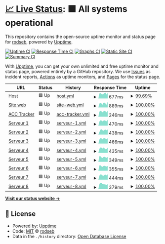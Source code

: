 # [📈 Live Status](https://status-acc.spm-corp.fr): <!--live status--> **🟩 All systems operational**

This repository contains the open-source uptime monitor and status page for [rodseb](https://status-acc.spm-corp.fr), powered by [Upptime](https://github.com/upptime/upptime).

[![Uptime CI](https://github.com/rodseb/Status-services/workflows/Uptime%20CI/badge.svg)](https://github.com/rodseb/Status-services/actions?query=workflow%3A%22Uptime+CI%22)
[![Response Time CI](https://github.com/rodseb/Status-services/workflows/Response%20Time%20CI/badge.svg)](https://github.com/rodseb/Status-services/actions?query=workflow%3A%22Response+Time+CI%22)
[![Graphs CI](https://github.com/rodseb/Status-services/workflows/Graphs%20CI/badge.svg)](https://github.com/rodseb/Status-services/actions?query=workflow%3A%22Graphs+CI%22)
[![Static Site CI](https://github.com/rodseb/Status-services/workflows/Static%20Site%20CI/badge.svg)](https://github.com/rodseb/Status-services/actions?query=workflow%3A%22Static+Site+CI%22)
[![Summary CI](https://github.com/rodseb/Status-services/workflows/Summary%20CI/badge.svg)](https://github.com/rodseb/Status-services/actions?query=workflow%3A%22Summary+CI%22)

With [Upptime](https://upptime.js.org), you can get your own unlimited and free uptime monitor and status page, powered entirely by a GitHub repository. We use [Issues](https://github.com/rodseb/Status-services/issues) as incident reports, [Actions](https://github.com/rodseb/Status-services/actions) as uptime monitors, and [Pages](https://status-acc.spm-corp.fr) for the status page.

<!--start: status pages-->
<!-- This summary is generated by Upptime (https://github.com/upptime/upptime) -->
<!-- Do not edit this manually, your changes will be overwritten -->
<!-- prettier-ignore -->
| URL | Status | History | Response Time | Uptime |
| --- | ------ | ------- | ------------- | ------ |
| <img alt="" src="https://favicons.githubusercontent.com/null" height="13"> Host | 🟩 Up | [host.yml](https://github.com/rodseb/Status-services/commits/HEAD/history/host.yml) | <details><summary><img alt="Response time graph" src="./graphs/host/response-time-week.png" height="20"> 677ms</summary><br><a href="https://status-acc.spm-corp.fr/history/host"><img alt="Response time 736" src="https://img.shields.io/endpoint?url=https%3A%2F%2Fraw.githubusercontent.com%2Frodseb%2FStatus-services%2FHEAD%2Fapi%2Fhost%2Fresponse-time.json"></a><br><a href="https://status-acc.spm-corp.fr/history/host"><img alt="24-hour response time 487" src="https://img.shields.io/endpoint?url=https%3A%2F%2Fraw.githubusercontent.com%2Frodseb%2FStatus-services%2FHEAD%2Fapi%2Fhost%2Fresponse-time-day.json"></a><br><a href="https://status-acc.spm-corp.fr/history/host"><img alt="7-day response time 677" src="https://img.shields.io/endpoint?url=https%3A%2F%2Fraw.githubusercontent.com%2Frodseb%2FStatus-services%2FHEAD%2Fapi%2Fhost%2Fresponse-time-week.json"></a><br><a href="https://status-acc.spm-corp.fr/history/host"><img alt="30-day response time 747" src="https://img.shields.io/endpoint?url=https%3A%2F%2Fraw.githubusercontent.com%2Frodseb%2FStatus-services%2FHEAD%2Fapi%2Fhost%2Fresponse-time-month.json"></a><br><a href="https://status-acc.spm-corp.fr/history/host"><img alt="1-year response time 736" src="https://img.shields.io/endpoint?url=https%3A%2F%2Fraw.githubusercontent.com%2Frodseb%2FStatus-services%2FHEAD%2Fapi%2Fhost%2Fresponse-time-year.json"></a></details> | <details><summary><a href="https://status-acc.spm-corp.fr/history/host">99.69%</a></summary><a href="https://status-acc.spm-corp.fr/history/host"><img alt="All-time uptime 99.90%" src="https://img.shields.io/endpoint?url=https%3A%2F%2Fraw.githubusercontent.com%2Frodseb%2FStatus-services%2FHEAD%2Fapi%2Fhost%2Fuptime.json"></a><br><a href="https://status-acc.spm-corp.fr/history/host"><img alt="24-hour uptime 100.00%" src="https://img.shields.io/endpoint?url=https%3A%2F%2Fraw.githubusercontent.com%2Frodseb%2FStatus-services%2FHEAD%2Fapi%2Fhost%2Fuptime-day.json"></a><br><a href="https://status-acc.spm-corp.fr/history/host"><img alt="7-day uptime 99.69%" src="https://img.shields.io/endpoint?url=https%3A%2F%2Fraw.githubusercontent.com%2Frodseb%2FStatus-services%2FHEAD%2Fapi%2Fhost%2Fuptime-week.json"></a><br><a href="https://status-acc.spm-corp.fr/history/host"><img alt="30-day uptime 99.93%" src="https://img.shields.io/endpoint?url=https%3A%2F%2Fraw.githubusercontent.com%2Frodseb%2FStatus-services%2FHEAD%2Fapi%2Fhost%2Fuptime-month.json"></a><br><a href="https://status-acc.spm-corp.fr/history/host"><img alt="1-year uptime 99.90%" src="https://img.shields.io/endpoint?url=https%3A%2F%2Fraw.githubusercontent.com%2Frodseb%2FStatus-services%2FHEAD%2Fapi%2Fhost%2Fuptime-year.json"></a></details>
| <img alt="" src="https://favicons.githubusercontent.com/spm-corp.fr" height="13"> [Site web](https://spm-corp.fr) | 🟩 Up | [site-web.yml](https://github.com/rodseb/Status-services/commits/HEAD/history/site-web.yml) | <details><summary><img alt="Response time graph" src="./graphs/site-web/response-time-week.png" height="20"> 889ms</summary><br><a href="https://status-acc.spm-corp.fr/history/site-web"><img alt="Response time 1063" src="https://img.shields.io/endpoint?url=https%3A%2F%2Fraw.githubusercontent.com%2Frodseb%2FStatus-services%2FHEAD%2Fapi%2Fsite-web%2Fresponse-time.json"></a><br><a href="https://status-acc.spm-corp.fr/history/site-web"><img alt="24-hour response time 731" src="https://img.shields.io/endpoint?url=https%3A%2F%2Fraw.githubusercontent.com%2Frodseb%2FStatus-services%2FHEAD%2Fapi%2Fsite-web%2Fresponse-time-day.json"></a><br><a href="https://status-acc.spm-corp.fr/history/site-web"><img alt="7-day response time 889" src="https://img.shields.io/endpoint?url=https%3A%2F%2Fraw.githubusercontent.com%2Frodseb%2FStatus-services%2FHEAD%2Fapi%2Fsite-web%2Fresponse-time-week.json"></a><br><a href="https://status-acc.spm-corp.fr/history/site-web"><img alt="30-day response time 1080" src="https://img.shields.io/endpoint?url=https%3A%2F%2Fraw.githubusercontent.com%2Frodseb%2FStatus-services%2FHEAD%2Fapi%2Fsite-web%2Fresponse-time-month.json"></a><br><a href="https://status-acc.spm-corp.fr/history/site-web"><img alt="1-year response time 1063" src="https://img.shields.io/endpoint?url=https%3A%2F%2Fraw.githubusercontent.com%2Frodseb%2FStatus-services%2FHEAD%2Fapi%2Fsite-web%2Fresponse-time-year.json"></a></details> | <details><summary><a href="https://status-acc.spm-corp.fr/history/site-web">100.00%</a></summary><a href="https://status-acc.spm-corp.fr/history/site-web"><img alt="All-time uptime 100.00%" src="https://img.shields.io/endpoint?url=https%3A%2F%2Fraw.githubusercontent.com%2Frodseb%2FStatus-services%2FHEAD%2Fapi%2Fsite-web%2Fuptime.json"></a><br><a href="https://status-acc.spm-corp.fr/history/site-web"><img alt="24-hour uptime 100.00%" src="https://img.shields.io/endpoint?url=https%3A%2F%2Fraw.githubusercontent.com%2Frodseb%2FStatus-services%2FHEAD%2Fapi%2Fsite-web%2Fuptime-day.json"></a><br><a href="https://status-acc.spm-corp.fr/history/site-web"><img alt="7-day uptime 100.00%" src="https://img.shields.io/endpoint?url=https%3A%2F%2Fraw.githubusercontent.com%2Frodseb%2FStatus-services%2FHEAD%2Fapi%2Fsite-web%2Fuptime-week.json"></a><br><a href="https://status-acc.spm-corp.fr/history/site-web"><img alt="30-day uptime 100.00%" src="https://img.shields.io/endpoint?url=https%3A%2F%2Fraw.githubusercontent.com%2Frodseb%2FStatus-services%2FHEAD%2Fapi%2Fsite-web%2Fuptime-month.json"></a><br><a href="https://status-acc.spm-corp.fr/history/site-web"><img alt="1-year uptime 100.00%" src="https://img.shields.io/endpoint?url=https%3A%2F%2Fraw.githubusercontent.com%2Frodseb%2FStatus-services%2FHEAD%2Fapi%2Fsite-web%2Fuptime-year.json"></a></details>
| <img alt="" src="https://favicons.githubusercontent.com/45.155.169.5" height="13"> [ACC Tracker](http://45.155.169.5:51051) | 🟩 Up | [acc-tracker.yml](https://github.com/rodseb/Status-services/commits/HEAD/history/acc-tracker.yml) | <details><summary><img alt="Response time graph" src="./graphs/acc-tracker/response-time-week.png" height="20"> 246ms</summary><br><a href="https://status-acc.spm-corp.fr/history/acc-tracker"><img alt="Response time 286" src="https://img.shields.io/endpoint?url=https%3A%2F%2Fraw.githubusercontent.com%2Frodseb%2FStatus-services%2FHEAD%2Fapi%2Facc-tracker%2Fresponse-time.json"></a><br><a href="https://status-acc.spm-corp.fr/history/acc-tracker"><img alt="24-hour response time 207" src="https://img.shields.io/endpoint?url=https%3A%2F%2Fraw.githubusercontent.com%2Frodseb%2FStatus-services%2FHEAD%2Fapi%2Facc-tracker%2Fresponse-time-day.json"></a><br><a href="https://status-acc.spm-corp.fr/history/acc-tracker"><img alt="7-day response time 246" src="https://img.shields.io/endpoint?url=https%3A%2F%2Fraw.githubusercontent.com%2Frodseb%2FStatus-services%2FHEAD%2Fapi%2Facc-tracker%2Fresponse-time-week.json"></a><br><a href="https://status-acc.spm-corp.fr/history/acc-tracker"><img alt="30-day response time 269" src="https://img.shields.io/endpoint?url=https%3A%2F%2Fraw.githubusercontent.com%2Frodseb%2FStatus-services%2FHEAD%2Fapi%2Facc-tracker%2Fresponse-time-month.json"></a><br><a href="https://status-acc.spm-corp.fr/history/acc-tracker"><img alt="1-year response time 286" src="https://img.shields.io/endpoint?url=https%3A%2F%2Fraw.githubusercontent.com%2Frodseb%2FStatus-services%2FHEAD%2Fapi%2Facc-tracker%2Fresponse-time-year.json"></a></details> | <details><summary><a href="https://status-acc.spm-corp.fr/history/acc-tracker">100.00%</a></summary><a href="https://status-acc.spm-corp.fr/history/acc-tracker"><img alt="All-time uptime 99.94%" src="https://img.shields.io/endpoint?url=https%3A%2F%2Fraw.githubusercontent.com%2Frodseb%2FStatus-services%2FHEAD%2Fapi%2Facc-tracker%2Fuptime.json"></a><br><a href="https://status-acc.spm-corp.fr/history/acc-tracker"><img alt="24-hour uptime 100.00%" src="https://img.shields.io/endpoint?url=https%3A%2F%2Fraw.githubusercontent.com%2Frodseb%2FStatus-services%2FHEAD%2Fapi%2Facc-tracker%2Fuptime-day.json"></a><br><a href="https://status-acc.spm-corp.fr/history/acc-tracker"><img alt="7-day uptime 100.00%" src="https://img.shields.io/endpoint?url=https%3A%2F%2Fraw.githubusercontent.com%2Frodseb%2FStatus-services%2FHEAD%2Fapi%2Facc-tracker%2Fuptime-week.json"></a><br><a href="https://status-acc.spm-corp.fr/history/acc-tracker"><img alt="30-day uptime 100.00%" src="https://img.shields.io/endpoint?url=https%3A%2F%2Fraw.githubusercontent.com%2Frodseb%2FStatus-services%2FHEAD%2Fapi%2Facc-tracker%2Fuptime-month.json"></a><br><a href="https://status-acc.spm-corp.fr/history/acc-tracker"><img alt="1-year uptime 99.94%" src="https://img.shields.io/endpoint?url=https%3A%2F%2Fraw.githubusercontent.com%2Frodseb%2FStatus-services%2FHEAD%2Fapi%2Facc-tracker%2Fuptime-year.json"></a></details>
| <img alt="" src="https://favicons.githubusercontent.com/45.155.169.5" height="13"> [Serveur 1](http://45.155.169.5:9652) | 🟩 Up | [serveur-1.yml](https://github.com/rodseb/Status-services/commits/HEAD/history/serveur-1.yml) | <details><summary><img alt="Response time graph" src="./graphs/serveur-1/response-time-week.png" height="20"> 470ms</summary><br><a href="https://status-acc.spm-corp.fr/history/serveur-1"><img alt="Response time 504" src="https://img.shields.io/endpoint?url=https%3A%2F%2Fraw.githubusercontent.com%2Frodseb%2FStatus-services%2FHEAD%2Fapi%2Fserveur-1%2Fresponse-time.json"></a><br><a href="https://status-acc.spm-corp.fr/history/serveur-1"><img alt="24-hour response time 412" src="https://img.shields.io/endpoint?url=https%3A%2F%2Fraw.githubusercontent.com%2Frodseb%2FStatus-services%2FHEAD%2Fapi%2Fserveur-1%2Fresponse-time-day.json"></a><br><a href="https://status-acc.spm-corp.fr/history/serveur-1"><img alt="7-day response time 470" src="https://img.shields.io/endpoint?url=https%3A%2F%2Fraw.githubusercontent.com%2Frodseb%2FStatus-services%2FHEAD%2Fapi%2Fserveur-1%2Fresponse-time-week.json"></a><br><a href="https://status-acc.spm-corp.fr/history/serveur-1"><img alt="30-day response time 507" src="https://img.shields.io/endpoint?url=https%3A%2F%2Fraw.githubusercontent.com%2Frodseb%2FStatus-services%2FHEAD%2Fapi%2Fserveur-1%2Fresponse-time-month.json"></a><br><a href="https://status-acc.spm-corp.fr/history/serveur-1"><img alt="1-year response time 504" src="https://img.shields.io/endpoint?url=https%3A%2F%2Fraw.githubusercontent.com%2Frodseb%2FStatus-services%2FHEAD%2Fapi%2Fserveur-1%2Fresponse-time-year.json"></a></details> | <details><summary><a href="https://status-acc.spm-corp.fr/history/serveur-1">100.00%</a></summary><a href="https://status-acc.spm-corp.fr/history/serveur-1"><img alt="All-time uptime 100.00%" src="https://img.shields.io/endpoint?url=https%3A%2F%2Fraw.githubusercontent.com%2Frodseb%2FStatus-services%2FHEAD%2Fapi%2Fserveur-1%2Fuptime.json"></a><br><a href="https://status-acc.spm-corp.fr/history/serveur-1"><img alt="24-hour uptime 100.00%" src="https://img.shields.io/endpoint?url=https%3A%2F%2Fraw.githubusercontent.com%2Frodseb%2FStatus-services%2FHEAD%2Fapi%2Fserveur-1%2Fuptime-day.json"></a><br><a href="https://status-acc.spm-corp.fr/history/serveur-1"><img alt="7-day uptime 100.00%" src="https://img.shields.io/endpoint?url=https%3A%2F%2Fraw.githubusercontent.com%2Frodseb%2FStatus-services%2FHEAD%2Fapi%2Fserveur-1%2Fuptime-week.json"></a><br><a href="https://status-acc.spm-corp.fr/history/serveur-1"><img alt="30-day uptime 100.00%" src="https://img.shields.io/endpoint?url=https%3A%2F%2Fraw.githubusercontent.com%2Frodseb%2FStatus-services%2FHEAD%2Fapi%2Fserveur-1%2Fuptime-month.json"></a><br><a href="https://status-acc.spm-corp.fr/history/serveur-1"><img alt="1-year uptime 100.00%" src="https://img.shields.io/endpoint?url=https%3A%2F%2Fraw.githubusercontent.com%2Frodseb%2FStatus-services%2FHEAD%2Fapi%2Fserveur-1%2Fuptime-year.json"></a></details>
| <img alt="" src="https://favicons.githubusercontent.com/45.155.169.5" height="13"> [Serveur 2](http://45.155.169.5:9651) | 🟩 Up | [serveur-2.yml](https://github.com/rodseb/Status-services/commits/HEAD/history/serveur-2.yml) | <details><summary><img alt="Response time graph" src="./graphs/serveur-2/response-time-week.png" height="20"> 438ms</summary><br><a href="https://status-acc.spm-corp.fr/history/serveur-2"><img alt="Response time 572" src="https://img.shields.io/endpoint?url=https%3A%2F%2Fraw.githubusercontent.com%2Frodseb%2FStatus-services%2FHEAD%2Fapi%2Fserveur-2%2Fresponse-time.json"></a><br><a href="https://status-acc.spm-corp.fr/history/serveur-2"><img alt="24-hour response time 367" src="https://img.shields.io/endpoint?url=https%3A%2F%2Fraw.githubusercontent.com%2Frodseb%2FStatus-services%2FHEAD%2Fapi%2Fserveur-2%2Fresponse-time-day.json"></a><br><a href="https://status-acc.spm-corp.fr/history/serveur-2"><img alt="7-day response time 438" src="https://img.shields.io/endpoint?url=https%3A%2F%2Fraw.githubusercontent.com%2Frodseb%2FStatus-services%2FHEAD%2Fapi%2Fserveur-2%2Fresponse-time-week.json"></a><br><a href="https://status-acc.spm-corp.fr/history/serveur-2"><img alt="30-day response time 542" src="https://img.shields.io/endpoint?url=https%3A%2F%2Fraw.githubusercontent.com%2Frodseb%2FStatus-services%2FHEAD%2Fapi%2Fserveur-2%2Fresponse-time-month.json"></a><br><a href="https://status-acc.spm-corp.fr/history/serveur-2"><img alt="1-year response time 572" src="https://img.shields.io/endpoint?url=https%3A%2F%2Fraw.githubusercontent.com%2Frodseb%2FStatus-services%2FHEAD%2Fapi%2Fserveur-2%2Fresponse-time-year.json"></a></details> | <details><summary><a href="https://status-acc.spm-corp.fr/history/serveur-2">100.00%</a></summary><a href="https://status-acc.spm-corp.fr/history/serveur-2"><img alt="All-time uptime 100.00%" src="https://img.shields.io/endpoint?url=https%3A%2F%2Fraw.githubusercontent.com%2Frodseb%2FStatus-services%2FHEAD%2Fapi%2Fserveur-2%2Fuptime.json"></a><br><a href="https://status-acc.spm-corp.fr/history/serveur-2"><img alt="24-hour uptime 100.00%" src="https://img.shields.io/endpoint?url=https%3A%2F%2Fraw.githubusercontent.com%2Frodseb%2FStatus-services%2FHEAD%2Fapi%2Fserveur-2%2Fuptime-day.json"></a><br><a href="https://status-acc.spm-corp.fr/history/serveur-2"><img alt="7-day uptime 100.00%" src="https://img.shields.io/endpoint?url=https%3A%2F%2Fraw.githubusercontent.com%2Frodseb%2FStatus-services%2FHEAD%2Fapi%2Fserveur-2%2Fuptime-week.json"></a><br><a href="https://status-acc.spm-corp.fr/history/serveur-2"><img alt="30-day uptime 100.00%" src="https://img.shields.io/endpoint?url=https%3A%2F%2Fraw.githubusercontent.com%2Frodseb%2FStatus-services%2FHEAD%2Fapi%2Fserveur-2%2Fuptime-month.json"></a><br><a href="https://status-acc.spm-corp.fr/history/serveur-2"><img alt="1-year uptime 100.00%" src="https://img.shields.io/endpoint?url=https%3A%2F%2Fraw.githubusercontent.com%2Frodseb%2FStatus-services%2FHEAD%2Fapi%2Fserveur-2%2Fuptime-year.json"></a></details>
| <img alt="" src="https://favicons.githubusercontent.com/45.155.169.5" height="13"> [Serveur 3](http://45.155.169.5:9663) | 🟩 Up | [serveur-3.yml](https://github.com/rodseb/Status-services/commits/HEAD/history/serveur-3.yml) | <details><summary><img alt="Response time graph" src="./graphs/serveur-3/response-time-week.png" height="20"> 466ms</summary><br><a href="https://status-acc.spm-corp.fr/history/serveur-3"><img alt="Response time 497" src="https://img.shields.io/endpoint?url=https%3A%2F%2Fraw.githubusercontent.com%2Frodseb%2FStatus-services%2FHEAD%2Fapi%2Fserveur-3%2Fresponse-time.json"></a><br><a href="https://status-acc.spm-corp.fr/history/serveur-3"><img alt="24-hour response time 412" src="https://img.shields.io/endpoint?url=https%3A%2F%2Fraw.githubusercontent.com%2Frodseb%2FStatus-services%2FHEAD%2Fapi%2Fserveur-3%2Fresponse-time-day.json"></a><br><a href="https://status-acc.spm-corp.fr/history/serveur-3"><img alt="7-day response time 466" src="https://img.shields.io/endpoint?url=https%3A%2F%2Fraw.githubusercontent.com%2Frodseb%2FStatus-services%2FHEAD%2Fapi%2Fserveur-3%2Fresponse-time-week.json"></a><br><a href="https://status-acc.spm-corp.fr/history/serveur-3"><img alt="30-day response time 506" src="https://img.shields.io/endpoint?url=https%3A%2F%2Fraw.githubusercontent.com%2Frodseb%2FStatus-services%2FHEAD%2Fapi%2Fserveur-3%2Fresponse-time-month.json"></a><br><a href="https://status-acc.spm-corp.fr/history/serveur-3"><img alt="1-year response time 497" src="https://img.shields.io/endpoint?url=https%3A%2F%2Fraw.githubusercontent.com%2Frodseb%2FStatus-services%2FHEAD%2Fapi%2Fserveur-3%2Fresponse-time-year.json"></a></details> | <details><summary><a href="https://status-acc.spm-corp.fr/history/serveur-3">100.00%</a></summary><a href="https://status-acc.spm-corp.fr/history/serveur-3"><img alt="All-time uptime 100.00%" src="https://img.shields.io/endpoint?url=https%3A%2F%2Fraw.githubusercontent.com%2Frodseb%2FStatus-services%2FHEAD%2Fapi%2Fserveur-3%2Fuptime.json"></a><br><a href="https://status-acc.spm-corp.fr/history/serveur-3"><img alt="24-hour uptime 100.00%" src="https://img.shields.io/endpoint?url=https%3A%2F%2Fraw.githubusercontent.com%2Frodseb%2FStatus-services%2FHEAD%2Fapi%2Fserveur-3%2Fuptime-day.json"></a><br><a href="https://status-acc.spm-corp.fr/history/serveur-3"><img alt="7-day uptime 100.00%" src="https://img.shields.io/endpoint?url=https%3A%2F%2Fraw.githubusercontent.com%2Frodseb%2FStatus-services%2FHEAD%2Fapi%2Fserveur-3%2Fuptime-week.json"></a><br><a href="https://status-acc.spm-corp.fr/history/serveur-3"><img alt="30-day uptime 100.00%" src="https://img.shields.io/endpoint?url=https%3A%2F%2Fraw.githubusercontent.com%2Frodseb%2FStatus-services%2FHEAD%2Fapi%2Fserveur-3%2Fuptime-month.json"></a><br><a href="https://status-acc.spm-corp.fr/history/serveur-3"><img alt="1-year uptime 100.00%" src="https://img.shields.io/endpoint?url=https%3A%2F%2Fraw.githubusercontent.com%2Frodseb%2FStatus-services%2FHEAD%2Fapi%2Fserveur-3%2Fuptime-year.json"></a></details>
| <img alt="" src="https://favicons.githubusercontent.com/45.155.169.5" height="13"> [Serveur 4](http://45.155.169.5:9665) | 🟩 Up | [serveur-4.yml](https://github.com/rodseb/Status-services/commits/HEAD/history/serveur-4.yml) | <details><summary><img alt="Response time graph" src="./graphs/serveur-4/response-time-week.png" height="20"> 435ms</summary><br><a href="https://status-acc.spm-corp.fr/history/serveur-4"><img alt="Response time 485" src="https://img.shields.io/endpoint?url=https%3A%2F%2Fraw.githubusercontent.com%2Frodseb%2FStatus-services%2FHEAD%2Fapi%2Fserveur-4%2Fresponse-time.json"></a><br><a href="https://status-acc.spm-corp.fr/history/serveur-4"><img alt="24-hour response time 399" src="https://img.shields.io/endpoint?url=https%3A%2F%2Fraw.githubusercontent.com%2Frodseb%2FStatus-services%2FHEAD%2Fapi%2Fserveur-4%2Fresponse-time-day.json"></a><br><a href="https://status-acc.spm-corp.fr/history/serveur-4"><img alt="7-day response time 435" src="https://img.shields.io/endpoint?url=https%3A%2F%2Fraw.githubusercontent.com%2Frodseb%2FStatus-services%2FHEAD%2Fapi%2Fserveur-4%2Fresponse-time-week.json"></a><br><a href="https://status-acc.spm-corp.fr/history/serveur-4"><img alt="30-day response time 493" src="https://img.shields.io/endpoint?url=https%3A%2F%2Fraw.githubusercontent.com%2Frodseb%2FStatus-services%2FHEAD%2Fapi%2Fserveur-4%2Fresponse-time-month.json"></a><br><a href="https://status-acc.spm-corp.fr/history/serveur-4"><img alt="1-year response time 485" src="https://img.shields.io/endpoint?url=https%3A%2F%2Fraw.githubusercontent.com%2Frodseb%2FStatus-services%2FHEAD%2Fapi%2Fserveur-4%2Fresponse-time-year.json"></a></details> | <details><summary><a href="https://status-acc.spm-corp.fr/history/serveur-4">100.00%</a></summary><a href="https://status-acc.spm-corp.fr/history/serveur-4"><img alt="All-time uptime 100.00%" src="https://img.shields.io/endpoint?url=https%3A%2F%2Fraw.githubusercontent.com%2Frodseb%2FStatus-services%2FHEAD%2Fapi%2Fserveur-4%2Fuptime.json"></a><br><a href="https://status-acc.spm-corp.fr/history/serveur-4"><img alt="24-hour uptime 100.00%" src="https://img.shields.io/endpoint?url=https%3A%2F%2Fraw.githubusercontent.com%2Frodseb%2FStatus-services%2FHEAD%2Fapi%2Fserveur-4%2Fuptime-day.json"></a><br><a href="https://status-acc.spm-corp.fr/history/serveur-4"><img alt="7-day uptime 100.00%" src="https://img.shields.io/endpoint?url=https%3A%2F%2Fraw.githubusercontent.com%2Frodseb%2FStatus-services%2FHEAD%2Fapi%2Fserveur-4%2Fuptime-week.json"></a><br><a href="https://status-acc.spm-corp.fr/history/serveur-4"><img alt="30-day uptime 100.00%" src="https://img.shields.io/endpoint?url=https%3A%2F%2Fraw.githubusercontent.com%2Frodseb%2FStatus-services%2FHEAD%2Fapi%2Fserveur-4%2Fuptime-month.json"></a><br><a href="https://status-acc.spm-corp.fr/history/serveur-4"><img alt="1-year uptime 100.00%" src="https://img.shields.io/endpoint?url=https%3A%2F%2Fraw.githubusercontent.com%2Frodseb%2FStatus-services%2FHEAD%2Fapi%2Fserveur-4%2Fuptime-year.json"></a></details>
| <img alt="" src="https://favicons.githubusercontent.com/45.155.169.5" height="13"> [Serveur 5](http://45.155.169.5:9666) | 🟩 Up | [serveur-5.yml](https://github.com/rodseb/Status-services/commits/HEAD/history/serveur-5.yml) | <details><summary><img alt="Response time graph" src="./graphs/serveur-5/response-time-week.png" height="20"> 349ms</summary><br><a href="https://status-acc.spm-corp.fr/history/serveur-5"><img alt="Response time 499" src="https://img.shields.io/endpoint?url=https%3A%2F%2Fraw.githubusercontent.com%2Frodseb%2FStatus-services%2FHEAD%2Fapi%2Fserveur-5%2Fresponse-time.json"></a><br><a href="https://status-acc.spm-corp.fr/history/serveur-5"><img alt="24-hour response time 304" src="https://img.shields.io/endpoint?url=https%3A%2F%2Fraw.githubusercontent.com%2Frodseb%2FStatus-services%2FHEAD%2Fapi%2Fserveur-5%2Fresponse-time-day.json"></a><br><a href="https://status-acc.spm-corp.fr/history/serveur-5"><img alt="7-day response time 349" src="https://img.shields.io/endpoint?url=https%3A%2F%2Fraw.githubusercontent.com%2Frodseb%2FStatus-services%2FHEAD%2Fapi%2Fserveur-5%2Fresponse-time-week.json"></a><br><a href="https://status-acc.spm-corp.fr/history/serveur-5"><img alt="30-day response time 497" src="https://img.shields.io/endpoint?url=https%3A%2F%2Fraw.githubusercontent.com%2Frodseb%2FStatus-services%2FHEAD%2Fapi%2Fserveur-5%2Fresponse-time-month.json"></a><br><a href="https://status-acc.spm-corp.fr/history/serveur-5"><img alt="1-year response time 499" src="https://img.shields.io/endpoint?url=https%3A%2F%2Fraw.githubusercontent.com%2Frodseb%2FStatus-services%2FHEAD%2Fapi%2Fserveur-5%2Fresponse-time-year.json"></a></details> | <details><summary><a href="https://status-acc.spm-corp.fr/history/serveur-5">100.00%</a></summary><a href="https://status-acc.spm-corp.fr/history/serveur-5"><img alt="All-time uptime 100.00%" src="https://img.shields.io/endpoint?url=https%3A%2F%2Fraw.githubusercontent.com%2Frodseb%2FStatus-services%2FHEAD%2Fapi%2Fserveur-5%2Fuptime.json"></a><br><a href="https://status-acc.spm-corp.fr/history/serveur-5"><img alt="24-hour uptime 100.00%" src="https://img.shields.io/endpoint?url=https%3A%2F%2Fraw.githubusercontent.com%2Frodseb%2FStatus-services%2FHEAD%2Fapi%2Fserveur-5%2Fuptime-day.json"></a><br><a href="https://status-acc.spm-corp.fr/history/serveur-5"><img alt="7-day uptime 100.00%" src="https://img.shields.io/endpoint?url=https%3A%2F%2Fraw.githubusercontent.com%2Frodseb%2FStatus-services%2FHEAD%2Fapi%2Fserveur-5%2Fuptime-week.json"></a><br><a href="https://status-acc.spm-corp.fr/history/serveur-5"><img alt="30-day uptime 100.00%" src="https://img.shields.io/endpoint?url=https%3A%2F%2Fraw.githubusercontent.com%2Frodseb%2FStatus-services%2FHEAD%2Fapi%2Fserveur-5%2Fuptime-month.json"></a><br><a href="https://status-acc.spm-corp.fr/history/serveur-5"><img alt="1-year uptime 100.00%" src="https://img.shields.io/endpoint?url=https%3A%2F%2Fraw.githubusercontent.com%2Frodseb%2FStatus-services%2FHEAD%2Fapi%2Fserveur-5%2Fuptime-year.json"></a></details>
| <img alt="" src="https://favicons.githubusercontent.com/45.155.169.5" height="13"> [Serveur 6](http://45.155.169.5:9667) | 🟩 Up | [serveur-6.yml](https://github.com/rodseb/Status-services/commits/HEAD/history/serveur-6.yml) | <details><summary><img alt="Response time graph" src="./graphs/serveur-6/response-time-week.png" height="20"> 355ms</summary><br><a href="https://status-acc.spm-corp.fr/history/serveur-6"><img alt="Response time 418" src="https://img.shields.io/endpoint?url=https%3A%2F%2Fraw.githubusercontent.com%2Frodseb%2FStatus-services%2FHEAD%2Fapi%2Fserveur-6%2Fresponse-time.json"></a><br><a href="https://status-acc.spm-corp.fr/history/serveur-6"><img alt="24-hour response time 322" src="https://img.shields.io/endpoint?url=https%3A%2F%2Fraw.githubusercontent.com%2Frodseb%2FStatus-services%2FHEAD%2Fapi%2Fserveur-6%2Fresponse-time-day.json"></a><br><a href="https://status-acc.spm-corp.fr/history/serveur-6"><img alt="7-day response time 355" src="https://img.shields.io/endpoint?url=https%3A%2F%2Fraw.githubusercontent.com%2Frodseb%2FStatus-services%2FHEAD%2Fapi%2Fserveur-6%2Fresponse-time-week.json"></a><br><a href="https://status-acc.spm-corp.fr/history/serveur-6"><img alt="30-day response time 400" src="https://img.shields.io/endpoint?url=https%3A%2F%2Fraw.githubusercontent.com%2Frodseb%2FStatus-services%2FHEAD%2Fapi%2Fserveur-6%2Fresponse-time-month.json"></a><br><a href="https://status-acc.spm-corp.fr/history/serveur-6"><img alt="1-year response time 418" src="https://img.shields.io/endpoint?url=https%3A%2F%2Fraw.githubusercontent.com%2Frodseb%2FStatus-services%2FHEAD%2Fapi%2Fserveur-6%2Fresponse-time-year.json"></a></details> | <details><summary><a href="https://status-acc.spm-corp.fr/history/serveur-6">100.00%</a></summary><a href="https://status-acc.spm-corp.fr/history/serveur-6"><img alt="All-time uptime 100.00%" src="https://img.shields.io/endpoint?url=https%3A%2F%2Fraw.githubusercontent.com%2Frodseb%2FStatus-services%2FHEAD%2Fapi%2Fserveur-6%2Fuptime.json"></a><br><a href="https://status-acc.spm-corp.fr/history/serveur-6"><img alt="24-hour uptime 100.00%" src="https://img.shields.io/endpoint?url=https%3A%2F%2Fraw.githubusercontent.com%2Frodseb%2FStatus-services%2FHEAD%2Fapi%2Fserveur-6%2Fuptime-day.json"></a><br><a href="https://status-acc.spm-corp.fr/history/serveur-6"><img alt="7-day uptime 100.00%" src="https://img.shields.io/endpoint?url=https%3A%2F%2Fraw.githubusercontent.com%2Frodseb%2FStatus-services%2FHEAD%2Fapi%2Fserveur-6%2Fuptime-week.json"></a><br><a href="https://status-acc.spm-corp.fr/history/serveur-6"><img alt="30-day uptime 100.00%" src="https://img.shields.io/endpoint?url=https%3A%2F%2Fraw.githubusercontent.com%2Frodseb%2FStatus-services%2FHEAD%2Fapi%2Fserveur-6%2Fuptime-month.json"></a><br><a href="https://status-acc.spm-corp.fr/history/serveur-6"><img alt="1-year uptime 100.00%" src="https://img.shields.io/endpoint?url=https%3A%2F%2Fraw.githubusercontent.com%2Frodseb%2FStatus-services%2FHEAD%2Fapi%2Fserveur-6%2Fuptime-year.json"></a></details>
| <img alt="" src="https://favicons.githubusercontent.com/45.155.169.5" height="13"> [Serveur 7](http://45.155.169.5:9653) | 🟩 Up | [serveur-7.yml](https://github.com/rodseb/Status-services/commits/HEAD/history/serveur-7.yml) | <details><summary><img alt="Response time graph" src="./graphs/serveur-7/response-time-week.png" height="20"> 444ms</summary><br><a href="https://status-acc.spm-corp.fr/history/serveur-7"><img alt="Response time 490" src="https://img.shields.io/endpoint?url=https%3A%2F%2Fraw.githubusercontent.com%2Frodseb%2FStatus-services%2FHEAD%2Fapi%2Fserveur-7%2Fresponse-time.json"></a><br><a href="https://status-acc.spm-corp.fr/history/serveur-7"><img alt="24-hour response time 408" src="https://img.shields.io/endpoint?url=https%3A%2F%2Fraw.githubusercontent.com%2Frodseb%2FStatus-services%2FHEAD%2Fapi%2Fserveur-7%2Fresponse-time-day.json"></a><br><a href="https://status-acc.spm-corp.fr/history/serveur-7"><img alt="7-day response time 444" src="https://img.shields.io/endpoint?url=https%3A%2F%2Fraw.githubusercontent.com%2Frodseb%2FStatus-services%2FHEAD%2Fapi%2Fserveur-7%2Fresponse-time-week.json"></a><br><a href="https://status-acc.spm-corp.fr/history/serveur-7"><img alt="30-day response time 500" src="https://img.shields.io/endpoint?url=https%3A%2F%2Fraw.githubusercontent.com%2Frodseb%2FStatus-services%2FHEAD%2Fapi%2Fserveur-7%2Fresponse-time-month.json"></a><br><a href="https://status-acc.spm-corp.fr/history/serveur-7"><img alt="1-year response time 490" src="https://img.shields.io/endpoint?url=https%3A%2F%2Fraw.githubusercontent.com%2Frodseb%2FStatus-services%2FHEAD%2Fapi%2Fserveur-7%2Fresponse-time-year.json"></a></details> | <details><summary><a href="https://status-acc.spm-corp.fr/history/serveur-7">100.00%</a></summary><a href="https://status-acc.spm-corp.fr/history/serveur-7"><img alt="All-time uptime 100.00%" src="https://img.shields.io/endpoint?url=https%3A%2F%2Fraw.githubusercontent.com%2Frodseb%2FStatus-services%2FHEAD%2Fapi%2Fserveur-7%2Fuptime.json"></a><br><a href="https://status-acc.spm-corp.fr/history/serveur-7"><img alt="24-hour uptime 100.00%" src="https://img.shields.io/endpoint?url=https%3A%2F%2Fraw.githubusercontent.com%2Frodseb%2FStatus-services%2FHEAD%2Fapi%2Fserveur-7%2Fuptime-day.json"></a><br><a href="https://status-acc.spm-corp.fr/history/serveur-7"><img alt="7-day uptime 100.00%" src="https://img.shields.io/endpoint?url=https%3A%2F%2Fraw.githubusercontent.com%2Frodseb%2FStatus-services%2FHEAD%2Fapi%2Fserveur-7%2Fuptime-week.json"></a><br><a href="https://status-acc.spm-corp.fr/history/serveur-7"><img alt="30-day uptime 100.00%" src="https://img.shields.io/endpoint?url=https%3A%2F%2Fraw.githubusercontent.com%2Frodseb%2FStatus-services%2FHEAD%2Fapi%2Fserveur-7%2Fuptime-month.json"></a><br><a href="https://status-acc.spm-corp.fr/history/serveur-7"><img alt="1-year uptime 100.00%" src="https://img.shields.io/endpoint?url=https%3A%2F%2Fraw.githubusercontent.com%2Frodseb%2FStatus-services%2FHEAD%2Fapi%2Fserveur-7%2Fuptime-year.json"></a></details>
| <img alt="" src="https://favicons.githubusercontent.com/45.155.169.5" height="13"> [Serveur 8](http://45.155.169.5:9654) | 🟩 Up | [serveur-8.yml](https://github.com/rodseb/Status-services/commits/HEAD/history/serveur-8.yml) | <details><summary><img alt="Response time graph" src="./graphs/serveur-8/response-time-week.png" height="20"> 379ms</summary><br><a href="https://status-acc.spm-corp.fr/history/serveur-8"><img alt="Response time 443" src="https://img.shields.io/endpoint?url=https%3A%2F%2Fraw.githubusercontent.com%2Frodseb%2FStatus-services%2FHEAD%2Fapi%2Fserveur-8%2Fresponse-time.json"></a><br><a href="https://status-acc.spm-corp.fr/history/serveur-8"><img alt="24-hour response time 309" src="https://img.shields.io/endpoint?url=https%3A%2F%2Fraw.githubusercontent.com%2Frodseb%2FStatus-services%2FHEAD%2Fapi%2Fserveur-8%2Fresponse-time-day.json"></a><br><a href="https://status-acc.spm-corp.fr/history/serveur-8"><img alt="7-day response time 379" src="https://img.shields.io/endpoint?url=https%3A%2F%2Fraw.githubusercontent.com%2Frodseb%2FStatus-services%2FHEAD%2Fapi%2Fserveur-8%2Fresponse-time-week.json"></a><br><a href="https://status-acc.spm-corp.fr/history/serveur-8"><img alt="30-day response time 464" src="https://img.shields.io/endpoint?url=https%3A%2F%2Fraw.githubusercontent.com%2Frodseb%2FStatus-services%2FHEAD%2Fapi%2Fserveur-8%2Fresponse-time-month.json"></a><br><a href="https://status-acc.spm-corp.fr/history/serveur-8"><img alt="1-year response time 443" src="https://img.shields.io/endpoint?url=https%3A%2F%2Fraw.githubusercontent.com%2Frodseb%2FStatus-services%2FHEAD%2Fapi%2Fserveur-8%2Fresponse-time-year.json"></a></details> | <details><summary><a href="https://status-acc.spm-corp.fr/history/serveur-8">100.00%</a></summary><a href="https://status-acc.spm-corp.fr/history/serveur-8"><img alt="All-time uptime 99.39%" src="https://img.shields.io/endpoint?url=https%3A%2F%2Fraw.githubusercontent.com%2Frodseb%2FStatus-services%2FHEAD%2Fapi%2Fserveur-8%2Fuptime.json"></a><br><a href="https://status-acc.spm-corp.fr/history/serveur-8"><img alt="24-hour uptime 100.00%" src="https://img.shields.io/endpoint?url=https%3A%2F%2Fraw.githubusercontent.com%2Frodseb%2FStatus-services%2FHEAD%2Fapi%2Fserveur-8%2Fuptime-day.json"></a><br><a href="https://status-acc.spm-corp.fr/history/serveur-8"><img alt="7-day uptime 100.00%" src="https://img.shields.io/endpoint?url=https%3A%2F%2Fraw.githubusercontent.com%2Frodseb%2FStatus-services%2FHEAD%2Fapi%2Fserveur-8%2Fuptime-week.json"></a><br><a href="https://status-acc.spm-corp.fr/history/serveur-8"><img alt="30-day uptime 100.00%" src="https://img.shields.io/endpoint?url=https%3A%2F%2Fraw.githubusercontent.com%2Frodseb%2FStatus-services%2FHEAD%2Fapi%2Fserveur-8%2Fuptime-month.json"></a><br><a href="https://status-acc.spm-corp.fr/history/serveur-8"><img alt="1-year uptime 99.39%" src="https://img.shields.io/endpoint?url=https%3A%2F%2Fraw.githubusercontent.com%2Frodseb%2FStatus-services%2FHEAD%2Fapi%2Fserveur-8%2Fuptime-year.json"></a></details>

<!--end: status pages-->

[**Visit our status website →**](https://status-acc.spm-corp.fr)

## 📄 License

- Powered by: [Upptime](https://github.com/upptime/upptime)
- Code: [MIT](./LICENSE) © [rodseb](https://status-acc.spm-corp.fr)
- Data in the `./history` directory: [Open Database License](https://opendatacommons.org/licenses/odbl/1-0/)
